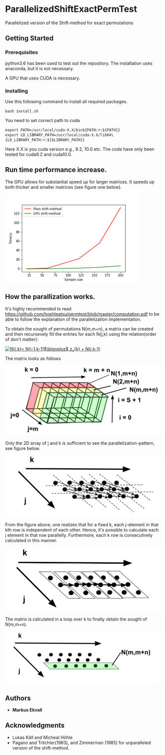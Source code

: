 # ParallelizedShiftExactPermTest
Parallelized version of the Shift-method for exact permutations

## Getting Started

### Prerequisites

python3.6 has been used to test out the repository. The installation uses anaconda, but it is not necessary.

A GPU that uses CUDA is necessary.


### Installing

Use this following command to install all required packages.

```
bash install.sh
```

You need to set correct path to cuda

```
export PATH=/usr/local/cuda-X.X/bin${PATH:+:${PATH}}
export LD_LIBRARY_PATH=/usr/local/cuda-X.X/lib64\{LD_LIBRARY_PATH:+:${$LIBRARY_PATH}}
```

Here X.X is you cuda version e.g., 9.2, 10.0 etc. The code have only been tested for cuda9.2 and cuda10.0. 

## Run time performance increase.

The GPU allows for substantial speed up for larger matrices. It speeds up both thicker and smaller matrices (see figure one below).


![alt text](/figures/comparison.png)

## How the parallization works.

It's highly recommended to read https://github.com/hoehleatsu/permtest/blob/master/computation.pdf to be able to follow the explanation of the parallelization implementation.

To obtain the sought of permutations N(m,m+n), a matrix can be created and then recursevely fill the entries for each N(j,k) using the relation(order of don't matter):

<a href="https://www.codecogs.com/eqnedit.php?latex=N(j,k)=&space;N(j-1,k-1)$\bigoplus$&space;z_{k}&space;&plus;&space;N(j,k-1)" target="_blank"><img src="https://latex.codecogs.com/gif.latex?N(j,k)=&space;N(j-1,k-1)$\bigoplus$&space;z_{k}&space;&plus;&space;N(j,k-1)" title="N(j,k)= N(j-1,k-1)$\bigoplus$ z_{k} + N(j,k-1)" /></a>

The matrix looks as follows

![alt text](/figures/whole_array1.png)

Only the 2D array of j and k is sufficient to see the parallelization-pattern, see figure below.

![alt text](/figures/vector_relatiness.png)

From the figure above, one realizes that for a fixed k, each j-element in that kth row is independent of each other. Hence, it's possible to calculate each j element in that row parallelly. Furthermore, each k row is consecutively calculated in this manner.


![alt text](/figures/how_they_are_parallized.png)

The matrix is calculated in a loop over k to finally obtain the sought of N(m,m+n).

![alt text](/figures/extraxt_the_wanted_array.png)

## Authors

* **Markus Ekvall** 

## Acknowledgments

* Lukas Käll and Micheal Höhle
* Pagano and Tritchler(1983), and Zimmerman (1985) for unparalleled version of the shift-method.

